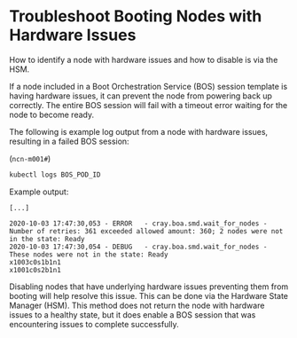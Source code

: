# Troubleshoot Booting Nodes with Hardware Issues

How to identify a node with hardware issues and how to disable is via the HSM.

If a node included in a Boot Orchestration Service \(BOS\) session template is having hardware issues, it can prevent the node from powering back up correctly. The entire BOS session will fail with a timeout error waiting for the node to become ready.

The following is example log output from a node with hardware issues, resulting in a failed BOS session:

(`ncn-m001#`)
```bash
kubectl logs BOS_POD_ID
```

Example output:

```
[...]

2020-10-03 17:47:30,053 - ERROR   - cray.boa.smd.wait_for_nodes - Number of retries: 361 exceeded allowed amount: 360; 2 nodes were not in the state: Ready
2020-10-03 17:47:30,054 - DEBUG   - cray.boa.smd.wait_for_nodes - These nodes were not in the state: Ready
x1003c0s1b1n1
x1001c0s2b1n1
```

Disabling nodes that have underlying hardware issues preventing them from booting will help resolve this issue. This can be done via the Hardware State Manager \(HSM\). This method does not return the node with hardware issues to a healthy state, but it does enable a BOS session that was encountering issues to complete successfully.

